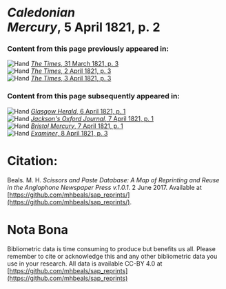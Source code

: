 # *Caledonian Mercury*, 5 April 1821, p. 2  
  
### Content from this page previously appeared in:  
![Hand](http://scissorsandpaste.net/wp-content/uploads/2017/06/smallhandpointer.png) [*The Times*, 31 March 1821, p. 3](https://mhbeals.github.io/sap_html/The-Times/The-Times-31-March-1821-p-3)  
![Hand](http://scissorsandpaste.net/wp-content/uploads/2017/06/smallhandpointer.png) [*The Times*, 2 April 1821, p. 3](https://mhbeals.github.io/sap_html/The-Times/The-Times-2-April-1821-p-3)  
![Hand](http://scissorsandpaste.net/wp-content/uploads/2017/06/smallhandpointer.png) [*The Times*, 3 April 1821, p. 3](https://mhbeals.github.io/sap_html/The-Times/The-Times-3-April-1821-p-3)  
  
### Content from this page subsequently appeared in:  
![Hand](http://scissorsandpaste.net/wp-content/uploads/2017/06/smallhandpointer.png) [*Glasgow Herald*, 6 April 1821, p. 1](https://mhbeals.github.io/sap_html/Glasgow-Herald/Glasgow-Herald-6-April-1821-p-1)  
![Hand](http://scissorsandpaste.net/wp-content/uploads/2017/06/smallhandpointer.png) [*Jackson's Oxford Journal*, 7 April 1821, p. 1](https://mhbeals.github.io/sap_html/Jackson's-Oxford-Journal/Jackson's-Oxford-Journal-7-April-1821-p-1)  
![Hand](http://scissorsandpaste.net/wp-content/uploads/2017/06/smallhandpointer.png) [*Bristol Mercury*, 7 April 1821, p. 1](https://mhbeals.github.io/sap_html/Bristol-Mercury/Bristol-Mercury-7-April-1821-p-1)  
![Hand](http://scissorsandpaste.net/wp-content/uploads/2017/06/smallhandpointer.png) [*Examiner*, 8 April 1821, p. 3](https://mhbeals.github.io/sap_html/Examiner/Examiner-8-April-1821-p-3)  


# Citation: 

Beals. M. H. *Scissors and Paste Database: A Map of Reprinting and Reuse in the Anglophone Newspaper Press v.1.0.1.* 2 June 2017. Available at [https://github.com/mhbeals/sap_reprints/](https://github.com/mhbeals/sap_reprints/). 

# Nota Bona

Bibliometric data is time consuming to produce but benefits us all. Please remember to cite or acknowledge this and any other bibliometric data you use in your research. All data is available CC-BY 4.0 at [https://github.com/mhbeals/sap_reprints](https://github.com/mhbeals/sap_reprints)